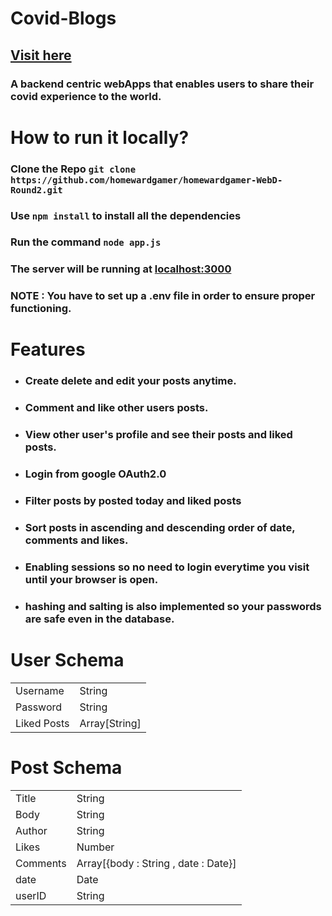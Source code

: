 # Covid-Blogs
## [Visit here](https://covid-blogs.herokuapp.com/)
### A backend centric webApps that enables users to share their covid experience to the world.

# How to run it locally?
### Clone the Repo `git clone https://github.com/homewardgamer/homewardgamer-WebD-Round2.git`
### Use `npm install` to install all the dependencies
### Run the command `node app.js`
### The server will be running at [localhost:3000](https://localhost:3000)
### NOTE : You have to set up a .env file in order to ensure proper functioning.

# Features
* ### Create delete and edit your posts anytime.
* ### Comment and like other users posts.
* ### View other user's profile and see their posts and liked posts.
* ### Login from google OAuth2.0
* ### Filter posts by posted today and liked posts
* ### Sort posts in ascending and descending order of date, comments and likes.
* ### Enabling sessions so no need to login everytime you visit until your browser is open.
* ### hashing and salting is also implemented so your passwords are safe even in the database.

# User Schema 
<table>
  <tr>
    <td>Username</td>
    <td>String</td>
  </tr>
  <tr>
    <td>Password</td>
    <td>String</td>
  </tr>
  <tr>
    <td>Liked Posts</td>
    <td>Array[String]</td>
  </tr>
 </table>
 
 # Post Schema
 <table>
  <tr>
    <td>Title</td>
    <td>String</td>
  </tr>
  <tr>
    <td>Body</td>
    <td>String</td>
  </tr>
  <tr>
    <td>Author</td>
    <td>String</td>
  </tr>
  <tr>
    <td>Likes</td>
    <td>Number</td>
  </tr>
    <tr>
    <td>Comments</td>
    <td>Array[{body : String , date : Date}]</td>
  </tr>
  <tr>
    <td>date</td>
    <td>Date</td>
  </tr>
  <tr>
    <td>userID</td>
    <td>String</td>
  </tr>
 </table>
 
 
 
